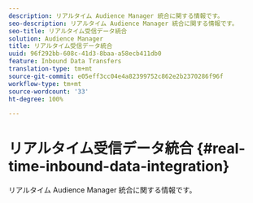 ```yaml
---
description: リアルタイム Audience Manager 統合に関する情報です。
seo-description: リアルタイム Audience Manager 統合に関する情報です。
seo-title: リアルタイム受信データ統合
solution: Audience Manager
title: リアルタイム受信データ統合
uuid: 96f292bb-608c-41d3-8baa-a58ecb411db0
feature: Inbound Data Transfers
translation-type: tm+mt
source-git-commit: e05eff3cc04e4a82399752c862e2b2370286f96f
workflow-type: tm+mt
source-wordcount: '33'
ht-degree: 100%

---
```



# リアルタイム受信データ統合 {#real-time-inbound-data-integration}

リアルタイム Audience Manager 統合に関する情報です。

<!-- c_rt_data_int.xml -->